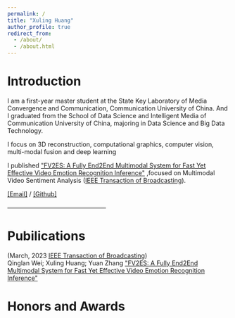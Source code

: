 ```yaml
---
permalink: /
title: "Xuling Huang"
author_profile: true
redirect_from: 
  - /about/
  - /about.html
---
```



Introduction
======

I am a first-year master student at the State Key Laboratory of Media Convergence and Communication, Communication University of China. And I graduated from the School of Data Science and Intelligent Media of Communication University of China, majoring in Data Science and Big Data Technology.  

I focus on 3D reconstruction, computational graphics, computer vision, multi-modal fusion and deep learning

I published ["FV2ES: A Fully End2End Multimodal System for Fast Yet Effective Video Emotion Recognition Inference"](https://ieeexplore.ieee.org/document/9944173) ,focused on Multimodal Video Sentiment Analysis ([IEEE Transaction of Broadcasting](https://bts.ieee.org/publications/ieee-transactions-on-broadcasting.html)).

[[Email]](huangxl@mails.cuc.edu.cn) / [[Github]](https://github.com/xuling00)


————————————————


Pubilications
======

(March, 2023 [IEEE Transaction of Broadcasting](https://bts.ieee.org/publications/ieee-transactions-on-broadcasting.html))  
Qinglan Wei; Xuling Huang; Yuan Zhang ["FV2ES: A Fully End2End Multimodal System for Fast Yet Effective Video Emotion Recognition Inference"](https://ieeexplore.ieee.org/document/9944173)


Honors and Awards
======

